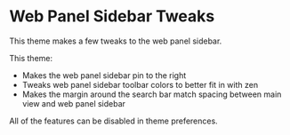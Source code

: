 
# Web Panel Sidebar Tweaks

This theme makes a few tweaks to the web panel sidebar.

This theme:
- Makes the web panel sidebar pin to the right
- Tweaks web panel sidebar toolbar colors to better fit in with zen
- Makes the margin around the search bar match spacing between main view and web panel sidebar

All of the features can be disabled in theme preferences.
